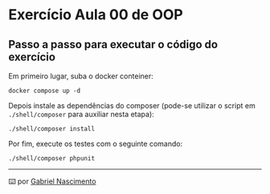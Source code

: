 # Exercício Aula 00 de OOP

## Passo a passo para executar o código do exercício

Em primeiro lugar, suba o docker conteiner:

```
docker compose up -d
```

Depois instale as dependências do composer (pode-se utilizar o script em `./shell/composer` para auxiliar nesta etapa):

```
./shell/composer install
```

Por fim, execute os testes com o seguinte comando:

```
./shell/composer phpunit
```

---
⌨️ por [Gabriel Nascimento](https://www.linkedin.com/in/gabriel-fn/)